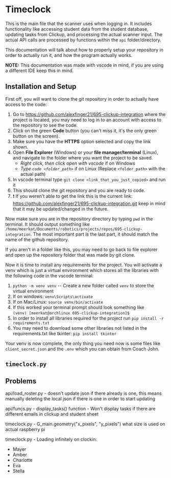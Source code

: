 # Timeclock 
This is the main file that the scanner uses when logging in. It includes functionality like accessing student data from the student database, updating tasks from Clickup, and processing the actual scanner input. The actual API calls are processed by functions within the `api` folder/directory. 

This documentation will talk about how to properly setup your repository in order to actually run it, and how the program actually works.

**NOTE:** This documentation was made with vscode in mind, if you are using a different IDE keep this in mind.

## Installation and Setup
First off, you will want to clone the git repository in order to actually have access to the code:
1. Go to https://github.com/alexfinger21/695-clickup-integration where the project is located, you may need to log in to an account with access to the repository to see the code.
2. Click on the green **Code** button (you can't miss it, it's the only green button on the screen).
3. Make sure you have the **HTTPS** option selected and copy the link shown.
4. Open **File Explorer** (Windows) or your **file manager/terminal** (Linux), and navigate to the folder where you want the project to be saved.
	- *Right click, then click open with vscode* if on Windows
	- *Type `code <folder_path>`* if on Linux (Replace `<folder_path>` with the actual path)
5. In vscode terminal type `git clone <link_that_you_just_copied>` and run it
6. This should clone the git repository and you are ready to code.
7. ❗ If you weren't able to get the link this is the current link: https://github.com/alexfinger21/695-clickup-integration.git keep in mind that it may be updated/changed in the future.

Now make sure you are in the repository directory by typing `pwd` in the terminal. It should output something like `/home/meerkat/Documents/robotics/projects/repos/695-clickup-integration`. The most important part is the last part, it should match the name of the github repository.

If you aren't in a folder like this, you may need to go back to file explorer and open up the repository folder that was made by git clone.

Now it is time to install any requirements for the project. You will activate a venv which is just a virtual environment which stores all the libraries with the following code in the vscode terminal:
1. `python -m venv venv` -- Create a new folder called `venv` to store the virtual environment
2. If on windows: `venv\Scripts\activate`
3. If on Mac/Linux: `source venv/bin/activate`
4. If this worked your terminal prompt should look something like                               
	 `(venv) [meerkat@archlinux 695-clickup-integration]$`
 5. In order to install all libraries required for the project run `pip install -r requirements.txt`
 6. You may need to download some other libraries not listed in the requirements.txt like tkinter: `pip install tkinter`

Your venv is now complete, the only thing you need now is some files like `client_secret.json` and the `.env` which you can obtain from Coach John.

## `timeclock.py`
 









## Problems
api/load_roster.py - doesn't update json if there already is one, this means manually deleting the local json if there is one
in order to start updating

api/funcs.py - display_tasks() function - Won't display tasks if there are different emails in clickup and student sheet

timeclock.py - G_main.geometry("x_pixels", "y_pixels") what size is used on actual raspberry pi

timeclock.py - Loading infinitely on clockin:
- Mayer
- Amber
- Charlotte
- Eva
- Stella


